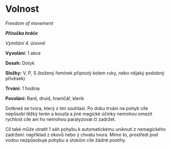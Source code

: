 # Volnost

*Freedom of movement*

***Příručka hráče***

*Vymítání 4. úrovně*

**Vyvolání:** 1 akce

**Dosah:** Dotyk

**Složky:** V, P, S (kožený řemínek připnutý kolem ruky, nebo nějaký podobný přívěsek)

**Trvání:** 1 hodina

**Povolání:** Bard, druid, hraničář, klerik

Dotkneš se tvora, který s tím souhlasí. Po dobu trvání na pohyb cíle nepůsobí těžký terén a kouzla a jiné magické účinky nemohou omezit rychlost cíle ani ho nemohou paralyzovat či zadržet.

Cíl také může utratit 1 sáh pohybu k automatickému uniknutí z nemagického zadržení: například z okovů nebo z chvatu tvora. Mimo to, prostředí pod vodou nezpůsobuje pohybu a útokům cíle žádné postihy.